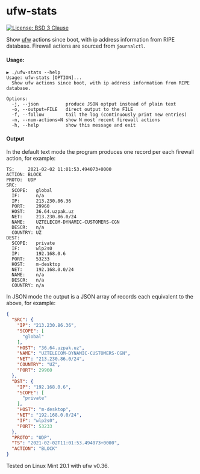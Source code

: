 # ufw-stats

[![License: BSD 3 Clause](https://img.shields.io/badge/License-BSD_3--Clause-yellow.svg)](https://opensource.org/licenses/BSD-3-Clause)

Show [ufw](https://wiki.archlinux.org/index.php/Uncomplicated_Firewall) actions since boot,
with ip address information from RIPE database. Firewall actions are sourced from `journalctl`.

#### Usage:
```
▶ ./ufw-stats --help
Usage: ufw-stats [OPTION]...
  Show ufw actions since boot, with ip address information from RIPE database.

Options:
  -j, --json          produce JSON optput instead of plain text
  -o, --output=FILE   direct output to the FILE
  -f, --follow        tail the log (continuously print new entries)
  -n, --num-actions=N show N most recent firewall actions
  -h, --help          show this message and exit
```

#### Output

In the default text mode the program produces one record per each firewall action, for example:
```
TS:     2021-02-02 11:01:53.494073+0000
ACTION: BLOCK
PROTO:  UDP
SRC:
  SCOPE:   global
  IF:      n/a
  IP:      213.230.86.36
  PORT:    29960
  HOST:    36.64.uzpak.uz
  NET:     213.230.86.0/24
  NAME:    UZTELECOM-DYNAMIC-CUSTOMERS-CGN
  DESCR:   n/a
  COUNTRY: UZ
DEST:
  SCOPE:   private
  IF:      wlp2s0
  IP:      192.168.0.6
  PORT:    53233
  HOST:    m-desktop
  NET:     192.168.0.0/24
  NAME:    n/a
  DESCR:   n/a
  COUNTRY: n/a
```

In JSON mode the output is a JSON array of records each equivalent to the above, for example:
```JSON
{
  "SRC": {
    "IP": "213.230.86.36",
    "SCOPE": [
      "global"
    ],
    "HOST": "36.64.uzpak.uz",
    "NAME": "UZTELECOM-DYNAMIC-CUSTOMERS-CGN",
    "NET": "213.230.86.0/24",
    "COUNTRY": "UZ",
    "PORT": 29960
  },
  "DST": {
    "IP": "192.168.0.6",
    "SCOPE": [
      "private"
    ],
    "HOST": "m-desktop",
    "NET": "192.168.0.0/24",
    "IF": "wlp2s0",
    "PORT": 53233
  },
  "PROTO": "UDP",
  "TS": "2021-02-02T11:01:53.494073+0000",
  "ACTION": "BLOCK"
}
```

Tested on Linux Mint 20.1 with ufw v0.36.
